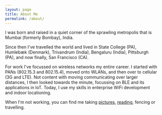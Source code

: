 ```yaml
---
layout: page
title: About Me
permalink: /about/
---
```


I was born and raised in a quiet corner of the sprawling metropolis that is Mumbai (formerly Bombay), India. 

Since then I've travelled the world and lived in State College (PA), Humlebæk (Denmark), Trivandrum (India), 
Bengaluru (India), Pittsburgh (PA), and now finally, San Francisco (CA). 

For work I've focussed on wireless networks my entire career. I started with PANs (802.15.3 and 802.15.4), moved onto 
WLANs, and then over to cellular (3G and LTE). Not content with moving communicating over larger distances, I then 
looked towards the minute, focussing on BLE and its applications in IoT. Today, I use my skills in enterprise WiFi 
development and indoor locationing. 

When I'm not working, you can find me taking [pictures](https://www.instagram.com/gurpreetz/),
[reading](https://goodreads.com/gurpreetz), fencing or travelling. 
